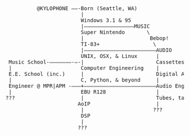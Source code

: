 <pre>
             @KYLOPHONE ——-Born (Seattle, WA)
                           |
                           Windows 3.1 & 95
                           |————————————————MUSIC
                           Super Nintendo       \	
                           |                     Bebop!
                           TI-83+                 \
                           |———————————————————————AUDIO
                           UNIX, OSX, & Linux      |
    Music School-———————-—-|                       Cassettes, Minidiscs
    |                      Computer Engineering    |
    E.E. School (inc.)     |                       Digital Audio, DAWs
    |                      C, Python, & beyond     |
    Engineer @ MPR|APM -———+———————————————————————Audio Engineer @ TMCH
    |                      EBU R128                |
   ???                     |                       Tubes, tape, & synthesizers
                          AoIP                     |    
                           |                      ???
                           DSP
                           | 
                          ???
</pre>
